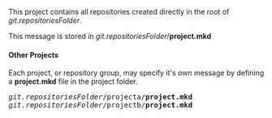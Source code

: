 This project contains all repositories created directly in the root of *git.repositoriesFolder*.

This message is stored in *git.repositoriesFolder*/**project.mkd**

#### Other Projects

Each project, or repository group, may specify it's own message by defining a **project.mkd** file in the project folder.

<pre>
<i>git.repositoriesFolder</i>/projecta/<b>project.mkd</b>
<i>git.repositoriesFolder</i>/projectb/<b>project.mkd</b>
</pre>
